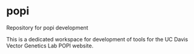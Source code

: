 # popi
Repository for popi development

This is a dedicated workspace for development of tools for the UC Davis Vector Genetics Lab POPI website. 
